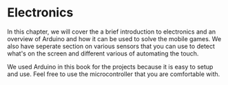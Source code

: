 # Electronics

In this chapter, we will cover the a brief introduction to electronics and an overview of Arduino and how it can be used to solve the mobile games. We also have seperate section on various sensors that you can use to detect what's on the screen and different various of automating the touch.

We used Arduino in this book for the projects because it is easy to setup and use. Feel free to use the microcontroller that you are comfortable with.